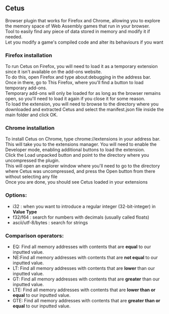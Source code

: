 <h2>Cetus</h2>
<p>
  Browser plugin that works for Firefox and Chrome, allowing you to explore the memory space of Web Assembly games that run in your browser.<br>
  Tool to easily find any piece of data stored in memory and modify it if needed.<br> 
  Let you modify a game's compiled code and alter its behaviours if you want<br>
</p>
<h3>Firefox installation</h3>
<p>
  To run Cetus on Firefox, you will need to load it as a temporary extension since it isn't available on the add-ons website.<br>
  To do this, open Firefox and type about:debugging in the address bar.<br>
  Once in there, go to This Firefox, where you'll find a button to load temporary add-ons.<br>
  Temporary add-ons will only be loaded for as long as the browser remains open, so you'll need to load it again if you close it for some reason.<br>
  To load the extension, you will need to browse to the directory where you downloaded and extracted Cetus and select the manifest.json file inside the main folder and click OK.
</p>
<h3>Chrome installation</h3>
<p>
  To install Cetus on Chrome, type chrome://extensions in your address bar.<br>
  This will take you to the extensions manager. You will need to enable the Developer mode, enabling additional buttons to load the extension.<br>
  Click the Load unpacked button and point to the directory where you uncompressed the plugin.<br>
  This will open an explorer window where you'll need to go to the directory where Cetus was uncompressed, and press the Open button from there without selecting any file<br>
  Once you are done, you should see Cetus loaded in your extensions<br>
</p>
<h3>Options:</h3>
<p>
  <ul>
    <li>i32 : when you want to introduce a regular integer (32-bit-integer) in <b>Value Type</b></li>
    <li>f32/f64 : search for numbers with decimals (usually called floats)</li>
    <li>ascii/utf-8/bytes : search for strings</li>
  </ul>
<h3>Comparison operators:</h3>
  <ul>
    <li>EQ: Find all memory addresses with contents that are <b>equal</b> to our inputted value.</li>
    <li>NE:Find all memory addresses with contents that are <b>not equal</b> to our inputted value.</li>
    <li>LT: Find all memory addresses with contents that are <b>lower</b> than our inputted value.</li>
    <li>GT: Find all memory addresses with contents that are <b>greater</b> than our inputted value.</li>
    <li>LTE: Find all memory addresses with contents that are <b>lower than or equal</b> to our inputted value.</li>
    <li>GTE: Find all memory addresses with contents that are <b>greater than or equal</b> to our inputted value.</li>
  </ul>
</p>

